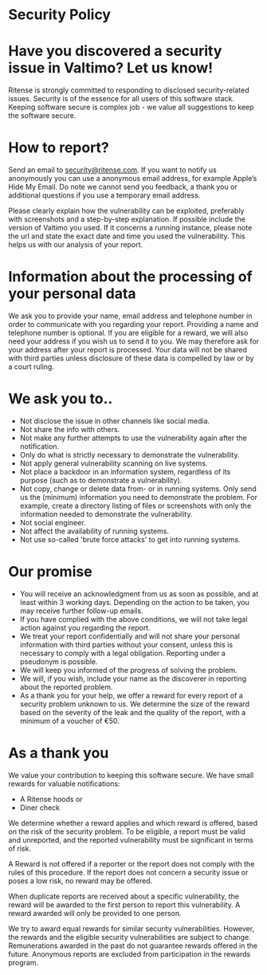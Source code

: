 # Security Policy

# Have you discovered a security issue in Valtimo? Let us know! 
Ritense is strongly committed to responding to disclosed security-related issues.  Security is of the essence for all users of this software stack. Keeping software secure is complex job - we value all suggestions to keep the software secure. 

# How to report?
Send an email to security@ritense.com. If you want to notify us anonymously you can use a anonymous email address, for example Apple’s Hide My Email. Do note we cannot send you feedback, a thank you or additional questions if you use a temporary email address.  

Please clearly explain how the vulnerability can be exploited, preferably with screenshots and a step-by-step explanation. If possible include the version of Valtimo you used. If it concerns a running instance, please note the url and state the exact date and time you used the vulnerability. This helps us with our analysis of your report. 

# Information about the processing of your personal data 
We ask you to provide your name, email address and telephone number in order to communicate with you regarding your report. Providing a name and telephone number is optional. If you are eligible for a reward, we will also need your address if you wish us to send it to you. We may therefore ask for your address after your report is processed. Your data will not be shared with third parties unless disclosure of these data is compelled by law or by a court ruling.

# We ask you to..
- Not disclose the issue in other channels like social media. 
- Not share the info with others. 
- Not make any further attempts to use the vulnerability again after the notification.
- Only do what is strictly necessary to demonstrate the vulnerability.
- Not apply general vulnerability scanning on live systems.
- Not place a backdoor in an information system, regardless of its purpose (such as to demonstrate a vulnerability).
- Not copy, change or delete data from- or in running systems. Only send us the (minimum) information you need to demonstrate the problem. For example, create a directory listing of files or screenshots with only the information needed to demonstrate the vulnerability.
- Not social engineer. 
- Not affect the availability of running systems.
- Not use so-called 'brute force attacks' to get into running systems.

# Our promise
- You will receive an acknowledgment from us as soon as possible, and at least within 3 working days. Depending on the action to be taken, you may receive further follow-up emails. 
- If you have complied with the above conditions, we will not take legal action against you regarding the report. 
- We treat your report confidentially and will not share your personal information with third parties without your consent, unless this is necessary to comply with a legal obligation. Reporting under a pseudonym is possible. 
- We will keep you informed of the progress of solving the problem.
- We will, if you wish, include your name as the discoverer in reporting about the reported problem. 
- As a thank you for your help, we offer a reward for every report of a security problem unknown to us. We determine the size of the reward based on the severity of the leak and the quality of the report, with a minimum of a voucher of €50.

# As a thank you
We value your contribution to keeping this software secure. We have small rewards for valuable notifications: 

- A Ritense hoods or
- Diner check

We determine whether a reward applies and which reward is offered, based on the risk of the security problem. To be eligible, a report must be valid and unreported, and the reported vulnerability must be significant in terms of risk. 

A Reward is not offered if a reporter or the report does not comply with the rules of this procedure.
If the report does not concern a security issue or poses a low risk, no reward may be offered.

When duplicate reports are received about a specific vulnerability, the reward will be awarded to the first person to report this vulnerability. A reward awarded will only be provided to one person.

We try to award equal rewards for similar security vulnerabilities. However, the rewards and the eligible security vulnerabilities are subject to change. Remunerations awarded in the past do not guarantee rewards offered in the future. Anonymous reports are excluded from participation in the rewards program.

